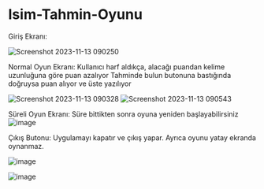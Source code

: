 # Isim-Tahmin-Oyunu


Giriş Ekranı:



![Screenshot 2023-11-13 090250](https://github.com/sena1bayram/Isim-Tahmin-Oyunu/assets/120124331/4d8ea7e2-b7f0-4d78-81ec-a301d367ff56)



Normal Oyun Ekranı:  Kullanıcı harf aldıkça, alacağı puandan kelime uzunluğuna göre puan azalıyor Tahminde bulun butonuna bastığında doğruysa puan alıyor ve üste yazılıyor 

![Screenshot 2023-11-13 090328](https://github.com/sena1bayram/Isim-Tahmin-Oyunu/assets/120124331/a9ca7fbe-66fc-4400-bb94-489de5316cee)
![Screenshot 2023-11-13 090543](https://github.com/sena1bayram/Isim-Tahmin-Oyunu/assets/120124331/1dfea08a-7c5c-4aec-9786-754f6bcc2846)




Süreli Oyun Ekranı: Süre bittikten sonra oyuna yeniden başlayabilirsiniz 
![image](https://github.com/sena1bayram/Isim-Tahmin-Oyunu/assets/120124331/71174e39-fa3d-4102-8966-7f39f10a2513)


Çıkış Butonu: Uygulamayı kapatır ve çıkış yapar.  Ayrıca oyunu yatay ekranda oynanmaz.

![image](https://github.com/sena1bayram/Isim-Tahmin-Oyunu/assets/120124331/1434a54b-c3a3-4774-bf98-2feb3eb3ccb9)

![image](https://github.com/sena1bayram/Isim-Tahmin-Oyunu/assets/120124331/8d8fe8dc-3da2-42f1-a379-de1ad5c44e21)
